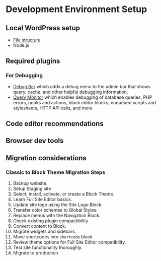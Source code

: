 # Development Environment Setup  
## Local WordPress setup
  - [File structure](https://learn.wordpress.org/lesson/the-wordpress-file-structure/)
  - Node.js
## Required plugins

### For Debugging
  - [Debug Bar](https://wordpress.org/plugins/debug-bar/) which adds a debug menu to the admin bar that shows query, cache, and other helpful debugging information.
- [Query Monitor](https://wordpress.org/plugins/query-monitor/) which enables debugging of database queries, PHP errors, hooks and actions, block editor blocks, enqueued scripts and stylesheets, HTTP API calls, and more

## Code editor recommendations
## Browser dev tools
## Migration considerations
### Classic to Block Theme Migration Steps
1. Backup website.
1. Setup Staging site
1. Select, install, activate, or create a Block Theme.
1. Learn Full Site Editor basics.
1. Update site logo using the Site Logo Block.
1. Transfer color schemes to Global Styles.
1. Replace menus with the Navigation Block.
1. Check existing plugin compactibility
1. Convert content to Block.
1. Migrate widgets and sidebars.
1. Move shortcodes into `shortcode` block
1. Review theme options for Full Site Editor compatibility.
1. Test site functionality thoroughly.
1. Migrate to production

